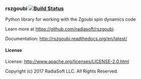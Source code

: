### rszgoubi [![Build Status](https://travis-ci.org/radiasoft/rszgoubi.svg?branch=master)](https://travis-ci.org/radiasoft/rszgoubi)

Python library for working with the Zgoubi spin dynamics code

Learn more at https://github.com/radiasoft/rszgoubi.

Documentation: http://rszgoubi.readthedocs.org/en/latest/

#### License

License: http://www.apache.org/licenses/LICENSE-2.0.html

Copyright (c) 2017 RadiaSoft LLC.  All Rights Reserved.
